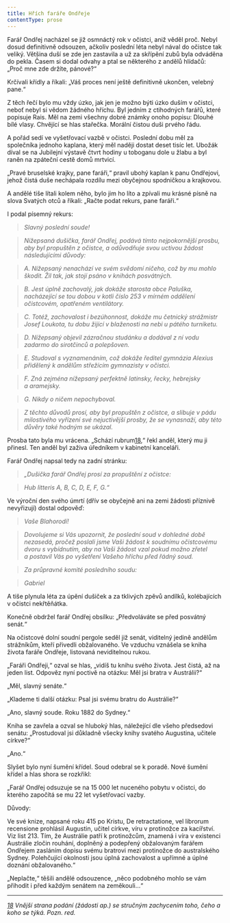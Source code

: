 ```yaml
---
title: Hřích faráře Ondřeje
contentType: prose
---
```


<section>

Farář Ondřej nacházel se již osmnáctý rok v očistci, aniž věděl proč. Nebyl dosud definitivně odsouzen, ačkoliv poslední léta nebyl nával do očistce tak veliký. Většina duší se zde jen zastavila a už za skřípění zubů byla odváděna do pekla. Časem si dodal odvahy a ptal se některého z andělů hlídačů: „Proč mne zde držíte, pánové?“

Krčívali křídly a říkali: „Váš proces není ještě definitivně ukončen, velebný pane.“

Z těch řečí bylo mu vždy úzko, jak jen je možno býti úzko duším v očistci, neboť nebyl si vědom žádného hříchu. Byl jedním z ctihodných farářů, které popisuje Rais. Měl na zemi všechny dobré známky onoho popisu: Dlouhé bílé vlasy. Chvějící se hlas stařečka. Morální čistou duši prvého řádu.

A pořád sedí ve vyšetřovací vazbě v očistci. Poslední dobu měl za společníka jednoho kaplana, který měl naději dostat deset tisíc let. Ubožák díval se na Jubilejní výstavě čtvrt hodiny u toboganu dole u žlabu a byl raněn na zpáteční cestě domů mrtvicí.

„Pravé bruselské krajky, pane faráři,“ pravil ubohý kaplan k panu Ondřejovi, jehož čistá duše nechápala rozdílu mezi obyčejnou spodničkou a krajkovou.

A andělé tiše lítali kolem něho, bylo jim ho líto a zpívali mu krásné písně na slova Svatých otců a říkali: „Račte podat rekurs, pane faráři.“

I podal písemný rekurs:

</section>

<section>

> _Slavný poslední soude!_

> _Nížepsaná dušička, farář Ondřej, podává tímto nejpokornější prosbu, aby byl propuštěn z očistce, a odůvodňuje svou uctivou žádost následujícími důvody:_

> _A. Nížepsaný nenachází ve svém svědomí ničeho, což by mu mohlo škodit. Žil tak, jak stojí psáno v knihách posvátných._

> _B. Jest úplně zachovalý, jak dokáže starosta obce Paluška, nacházející se tou dobou v kotli číslo 253 v mírném oddělení očistcovém, opatřeném ventilátory._

> _C. Totéž, zachovalost i bezúhonnost, dokáže mu četnický strážmistr Josef Loukota, tu dobu žijící v blaženosti na nebi u pátého turniketu._

> _D. Nížepsaný objevil zázračnou studánku a dodával z ní vodu zadarmo do sirotčinců a polepšoven._

> _E. Studoval s vyznamenáním, což dokáže ředitel gymnázia Alexius přidělený k andělům střežícím gymnazisty v očistci._

> _F. Zná zejména nížepsaný perfektně latinsky, řecky, hebrejsky a aramejsky._

> _G. Nikdy o ničem nepochyboval._

> _Z těchto důvodů prosí, aby byl propuštěn z očistce, a slibuje v pádu milostivého vyřízení své nejuctivější prosby, že se vynasnaží, aby této důvěry také hodným se ukázal._

</section>

<section>

Prosba tato byla mu vrácena. „Schází rubrum[18](./resources/undefined),“ řekl anděl, který mu ji přinesl. Ten anděl byl zaživa úředníkem v kabinetní kanceláři.

Farář Ondřej napsal tedy na zadní stránku:

</section>

<section>

> _„Dušička farář Ondřej prosí za propuštění z očistce:_

> _Hub litteris A, B, C, D, E, F, G.“_

</section>

<section>

Ve výroční den svého úmrtí (dřív se obyčejně ani na zemi žádosti příznivě nevyřizují) dostal odpověď:

</section>

<section>

> _Vaše Blahorodí!_

> _Dovolujeme si Vás upozornit, že poslední soud v dohledné době nezasedá, pročež poslali jsme Vaši žádost k soudnímu očistcovému dvoru s vybídnutím, aby na Vaši žádost vzal pokud možno zřetel a postavil Vás po vyšetření Vašeho hříchu před řádný soud._

> _Za průpravné komité posledního soudu:_

> _Gabriel_

A tiše plynula léta za úpění dušiček a za tklivých zpěvů andílků, kolébajících v očistci nekřtěňátka.

Konečně obdržel farář Ondřej obsílku: „Předvoláváte se před posvátný senát.“

Na očistcové dolní soudní pergole seděl již senát, viditelný jedině andělům strážníkům, kteří přivedli obžalovaného. Ve vzduchu vznášela se kniha života faráře Ondřeje, listovaná neviditelnou rukou.

„Faráři Ondřeji,“ ozval se hlas, „vidíš tu knihu svého života. Jest čistá, až na jeden list. Odpověz nyní poctivě na otázku: Měl jsi bratra v Austrálii?“

„Měl, slavný senáte.“

„Klademe ti další otázku: Psal jsi svému bratru do Austrálie?“

„Ano, slavný soude. Roku 1882 do Sydney.“

Kniha se zavřela a ozval se hluboký hlas, náležející dle všeho předsedovi senátu: „Prostudoval jsi důkladně všecky knihy svatého Augustina, učitele církve?“

„Ano.“

Slyšet bylo nyní šumění křídel. Soud odebral se k poradě. Nové šumění křídel a hlas shora se rozkřikl:

„Farář Ondřej odsuzuje se na 15 000 let nuceného pobytu v očist­ci, do kterého započítá se mu 22 let vyšetřovací vazby.

Důvody:

Ve své knize, napsané roku 415 po Kristu, De retractatione, vel librorum recensione prohlásil Augustin, učitel církve, víru v protinožce za kacířství. Viz list 213. Tím, že Austrálie patří k protinožcům, znamená i víra v existenci Austrálie zločin rouhání, doplněný a podepřený obžalovaným farářem Ondřejem zasláním dopisu svému bratrovi mezi protinožce do australského Sydney. Polehčující okolnosti jsou úplná zachovalost a upřímné a úplné doznání obžalovaného.“

„Neplačte,“ těšili andělé odsouzence, „něco podobného mohlo se vám přihodit i před každým senátem na zeměkouli…“

* * *

_[18](./resources/undefined) Vnější strana podání (žádosti ap.) se stručným zachycením toho, čeho a koho se týká. Pozn. red._

</section>
